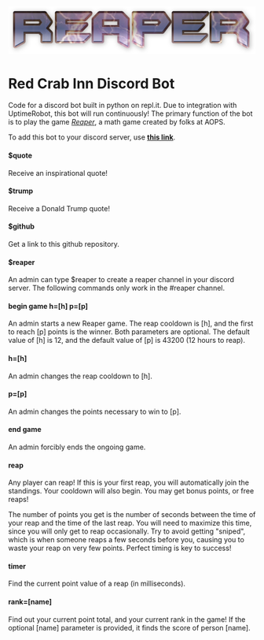 [<img alt="reaper logo" src="reaper.png">](https://discord.com/api/oauth2/authorize?client_id=791162942459478016&permissions=2080894065&scope=bot)
# Red Crab Inn Discord Bot
Code for a discord bot built in python on repl.it. Due to integration with UptimeRobot, this bot will run continuously!
The primary function of the bot is to play the game *[Reaper](https://artofproblemsolving.com/reaper)*, a math game created by folks at AOPS.

To add this bot to your discord server, use **[this link](https://discord.com/api/oauth2/authorize?client_id=791162942459478016&permissions=2080894065&scope=bot)**.

#### $quote
Receive an inspirational quote!

#### $trump
Receive a Donald Trump quote!

#### $github
Get a link to this github repository.

#### $reaper
An admin can type $reaper to create a reaper channel in your discord server.
The following commands only work in the #reaper channel.

#### begin game h=[h] p=[p]
An admin starts a new Reaper game. The reap cooldown is [h], and the first to reach [p] points is the winner. Both parameters are optional. The default value of [h] is 12, and the default value of [p] is 43200 (12 hours to reap).

#### h=[h]
An admin changes the reap cooldown to [h].

#### p=[p]
An admin changes the points necessary to win to [p].

#### end game
An admin forcibly ends the ongoing game.

#### reap
Any player can reap! If this is your first reap, you will automatically join the standings. Your cooldown will also begin. You may get bonus points, or free reaps!

The number of points you get is the number of seconds between the time of your reap and the time of the last reap. You will need to maximize this time, since you will only get to reap occasionally. Try to avoid getting "sniped", which is when someone reaps a few seconds before you, causing you to waste your reap on very few points. Perfect timing is key to success!

#### timer
Find the current point value of a reap (in milliseconds).

#### rank=[name]
Find out your current point total, and your current rank in the game! If the optional [name] parameter is provided, it finds the score of person [name].
